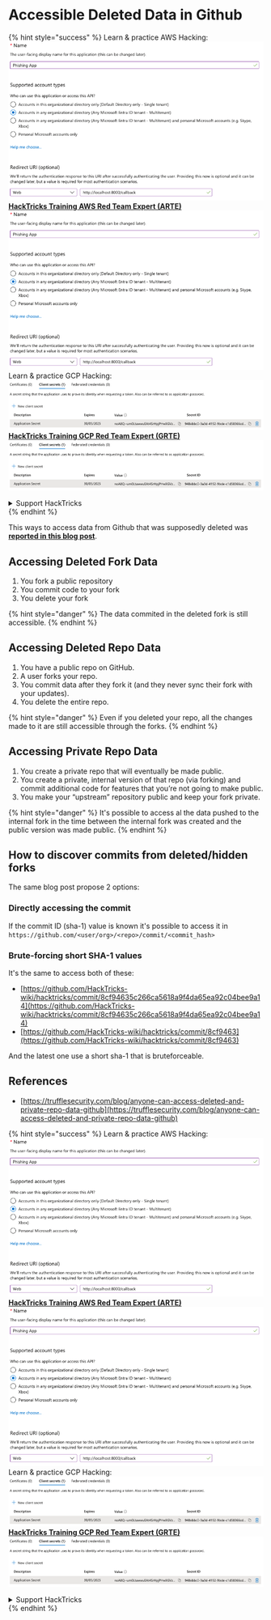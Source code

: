 # Accessible Deleted Data in Github

{% hint style="success" %}
Learn & practice AWS Hacking:<img src="../../.gitbook/assets/image (1).png" alt="" data-size="line">[**HackTricks Training AWS Red Team Expert (ARTE)**](https://training.hacktricks.xyz/courses/arte)<img src="../../.gitbook/assets/image (1).png" alt="" data-size="line">\
Learn & practice GCP Hacking: <img src="../../.gitbook/assets/image (2).png" alt="" data-size="line">[**HackTricks Training GCP Red Team Expert (GRTE)**<img src="../../.gitbook/assets/image (2).png" alt="" data-size="line">](https://training.hacktricks.xyz/courses/grte)

<details>

<summary>Support HackTricks</summary>

* Check the [**subscription plans**](https://github.com/sponsors/carlospolop)!
* **Join the** 💬 [**Discord group**](https://discord.gg/hRep4RUj7f) or the [**telegram group**](https://t.me/peass) or **follow** us on **Twitter** 🐦 [**@hacktricks\_live**](https://twitter.com/hacktricks\_live)**.**
* **Share hacking tricks by submitting PRs to the** [**HackTricks**](https://github.com/carlospolop/hacktricks) and [**HackTricks Cloud**](https://github.com/carlospolop/hacktricks-cloud) github repos.

</details>
{% endhint %}

This ways to access data from Github that was supposedly deleted was [**reported in this blog post**](https://trufflesecurity.com/blog/anyone-can-access-deleted-and-private-repo-data-github).

## Accessing Deleted Fork Data

1. You fork a public repository
2. You commit code to your fork
3. You delete your fork

{% hint style="danger" %}
The data commited in the deleted fork is still accessible.
{% endhint %}

## Accessing Deleted Repo Data

1. You have a public repo on GitHub.
2. A user forks your repo.
3. You commit data after they fork it (and they never sync their fork with your updates).
4. You delete the entire repo.

{% hint style="danger" %}
Even if you deleted your repo, all the changes made to it are still accessible through the forks.
{% endhint %}

## Accessing Private Repo Data

1. You create a private repo that will eventually be made public.
2. You create a private, internal version of that repo (via forking) and commit additional code for features that you’re not going to make public.
3. You make your “upstream” repository public and keep your fork private.

{% hint style="danger" %}
It's possible to access al the data pushed to the internal fork in the time between the internal fork was created and the public version was made public.
{% endhint %}

## How to discover commits from deleted/hidden forks

The same blog post propose 2 options:

### Directly accessing the commit

If the commit ID (sha-1) value is known it's possible to access it in `https://github.com/<user/org>/<repo>/commit/<commit_hash>`

### Brute-forcing short SHA-1 values

It's the same to access both of these:

* [https://github.com/HackTricks-wiki/hacktricks/commit/8cf94635c266ca5618a9f4da65ea92c04bee9a14](https://github.com/HackTricks-wiki/hacktricks/commit/8cf94635c266ca5618a9f4da65ea92c04bee9a14)
* [https://github.com/HackTricks-wiki/hacktricks/commit/8cf9463](https://github.com/HackTricks-wiki/hacktricks/commit/8cf9463)

And the latest one use a short sha-1 that is bruteforceable.

## References

* [https://trufflesecurity.com/blog/anyone-can-access-deleted-and-private-repo-data-github](https://trufflesecurity.com/blog/anyone-can-access-deleted-and-private-repo-data-github)

{% hint style="success" %}
Learn & practice AWS Hacking:<img src="../../.gitbook/assets/image (1).png" alt="" data-size="line">[**HackTricks Training AWS Red Team Expert (ARTE)**](https://training.hacktricks.xyz/courses/arte)<img src="../../.gitbook/assets/image (1).png" alt="" data-size="line">\
Learn & practice GCP Hacking: <img src="../../.gitbook/assets/image (2).png" alt="" data-size="line">[**HackTricks Training GCP Red Team Expert (GRTE)**<img src="../../.gitbook/assets/image (2).png" alt="" data-size="line">](https://training.hacktricks.xyz/courses/grte)

<details>

<summary>Support HackTricks</summary>

* Check the [**subscription plans**](https://github.com/sponsors/carlospolop)!
* **Join the** 💬 [**Discord group**](https://discord.gg/hRep4RUj7f) or the [**telegram group**](https://t.me/peass) or **follow** us on **Twitter** 🐦 [**@hacktricks\_live**](https://twitter.com/hacktricks\_live)**.**
* **Share hacking tricks by submitting PRs to the** [**HackTricks**](https://github.com/carlospolop/hacktricks) and [**HackTricks Cloud**](https://github.com/carlospolop/hacktricks-cloud) github repos.

</details>
{% endhint %}
